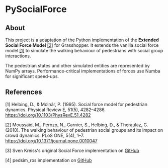 # PySocialForce

[](https://github.com/Bonifatius94/PySocialForce/actions/workflows/ci.yml/badge.svg)

## About
This project is a adaptation of the Python implementation of the **Extended Social Force Model** [[2]](#2) for Grasshopper.
It extends the vanilla social force model [[1]](#1) to simulate the walking behaviour
of pedestrians with social group interactions.

The pedestrian states and other simulated entities are represented by NumPy arrays.
Performance-critical implementations of forces use Numba for significant speed-ups.


## References

<a id="1">[1]</a> Helbing, D., & Molnár, P. (1995). Social force model
for pedestrian dynamics. Physical Review E, 51(5), 4282–4286.
<https://doi.org/10.1103/PhysRevE.51.4282>

<a id="2">[2]</a> Moussaïd, M., Perozo, N., Garnier, S., Helbing, D., & Theraulaz, G. (2010).
The walking behaviour of pedestrian social groups and its impact on crowd dynamics.
PLoS ONE, 5(4), 1–7. <https://doi.org/10.1371/journal.pone.0010047>

<a id="3">[3]</a> Sven Kreiss's original Social Force implementation
on [GitHub](https://github.com/svenkreiss/socialforce)

<a id="4">[4]</a> pedsim_ros implementation on [GitHub](https://github.com/srl-freiburg/pedsim_ros)
